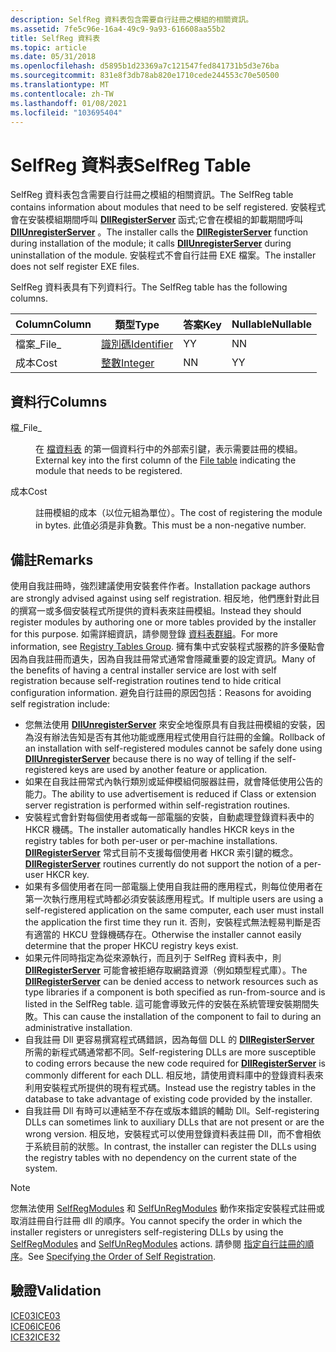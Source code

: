```yaml
---
description: SelfReg 資料表包含需要自行註冊之模組的相關資訊。
ms.assetid: 7fe5c96e-16a4-49c9-9a93-616608aa55b2
title: SelfReg 資料表
ms.topic: article
ms.date: 05/31/2018
ms.openlocfilehash: d5895b1d23369a7c121547fed841731b5d3e76ba
ms.sourcegitcommit: 831e8f3db78ab820e1710cede244553c70e50500
ms.translationtype: MT
ms.contentlocale: zh-TW
ms.lasthandoff: 01/08/2021
ms.locfileid: "103695404"
---
```

# <a name="selfreg-table"></a><span data-ttu-id="989a0-103">SelfReg 資料表</span><span class="sxs-lookup"><span data-stu-id="989a0-103">SelfReg Table</span></span>

<span data-ttu-id="989a0-104">SelfReg 資料表包含需要自行註冊之模組的相關資訊。</span><span class="sxs-lookup"><span data-stu-id="989a0-104">The SelfReg table contains information about modules that need to be self registered.</span></span> <span data-ttu-id="989a0-105">安裝程式會在安裝模組期間呼叫 [**DllRegisterServer**](/windows/win32/api/olectl/nf-olectl-dllregisterserver) 函式;它會在模組的卸載期間呼叫 [**DllUnregisterServer**](/windows/win32/api/olectl/nf-olectl-dllunregisterserver) 。</span><span class="sxs-lookup"><span data-stu-id="989a0-105">The installer calls the [**DllRegisterServer**](/windows/win32/api/olectl/nf-olectl-dllregisterserver) function during installation of the module; it calls [**DllUnregisterServer**](/windows/win32/api/olectl/nf-olectl-dllunregisterserver) during uninstallation of the module.</span></span> <span data-ttu-id="989a0-106">安裝程式不會自行註冊 EXE 檔案。</span><span class="sxs-lookup"><span data-stu-id="989a0-106">The installer does not self register EXE files.</span></span>

<span data-ttu-id="989a0-107">SelfReg 資料表具有下列資料行。</span><span class="sxs-lookup"><span data-stu-id="989a0-107">The SelfReg table has the following columns.</span></span>



| <span data-ttu-id="989a0-108">Column</span><span class="sxs-lookup"><span data-stu-id="989a0-108">Column</span></span> | <span data-ttu-id="989a0-109">類型</span><span class="sxs-lookup"><span data-stu-id="989a0-109">Type</span></span>                         | <span data-ttu-id="989a0-110">答案</span><span class="sxs-lookup"><span data-stu-id="989a0-110">Key</span></span> | <span data-ttu-id="989a0-111">Nullable</span><span class="sxs-lookup"><span data-stu-id="989a0-111">Nullable</span></span> |
|--------|------------------------------|-----|----------|
| <span data-ttu-id="989a0-112">檔案\_</span><span class="sxs-lookup"><span data-stu-id="989a0-112">File\_</span></span> | [<span data-ttu-id="989a0-113">識別碼</span><span class="sxs-lookup"><span data-stu-id="989a0-113">Identifier</span></span>](identifier.md) | <span data-ttu-id="989a0-114">Y</span><span class="sxs-lookup"><span data-stu-id="989a0-114">Y</span></span>   | <span data-ttu-id="989a0-115">N</span><span class="sxs-lookup"><span data-stu-id="989a0-115">N</span></span>        |
| <span data-ttu-id="989a0-116">成本</span><span class="sxs-lookup"><span data-stu-id="989a0-116">Cost</span></span>   | [<span data-ttu-id="989a0-117">整數</span><span class="sxs-lookup"><span data-stu-id="989a0-117">Integer</span></span>](integer.md)       | <span data-ttu-id="989a0-118">N</span><span class="sxs-lookup"><span data-stu-id="989a0-118">N</span></span>   | <span data-ttu-id="989a0-119">Y</span><span class="sxs-lookup"><span data-stu-id="989a0-119">Y</span></span>        |



 

## <a name="columns"></a><span data-ttu-id="989a0-120">資料行</span><span class="sxs-lookup"><span data-stu-id="989a0-120">Columns</span></span>

<dl> <dt>

<span data-ttu-id="989a0-121"><span id="File_"></span><span id="file_"></span><span id="FILE_"></span>檔\_</span><span class="sxs-lookup"><span data-stu-id="989a0-121"><span id="File_"></span><span id="file_"></span><span id="FILE_"></span>File\_</span></span>
</dt> <dd>

<span data-ttu-id="989a0-122">在 [檔資料表](file-table.md) 的第一個資料行中的外部索引鍵，表示需要註冊的模組。</span><span class="sxs-lookup"><span data-stu-id="989a0-122">External key into the first column of the [File table](file-table.md) indicating the module that needs to be registered.</span></span>

</dd> <dt>

<span data-ttu-id="989a0-123"><span id="Cost"></span><span id="cost"></span><span id="COST"></span>成本</span><span class="sxs-lookup"><span data-stu-id="989a0-123"><span id="Cost"></span><span id="cost"></span><span id="COST"></span>Cost</span></span>
</dt> <dd>

<span data-ttu-id="989a0-124">註冊模組的成本（以位元組為單位）。</span><span class="sxs-lookup"><span data-stu-id="989a0-124">The cost of registering the module in bytes.</span></span> <span data-ttu-id="989a0-125">此值必須是非負數。</span><span class="sxs-lookup"><span data-stu-id="989a0-125">This must be a non-negative number.</span></span>

</dd> </dl>

## <a name="remarks"></a><span data-ttu-id="989a0-126">備註</span><span class="sxs-lookup"><span data-stu-id="989a0-126">Remarks</span></span>

<span data-ttu-id="989a0-127">使用自我註冊時，強烈建議使用安裝套件作者。</span><span class="sxs-lookup"><span data-stu-id="989a0-127">Installation package authors are strongly advised against using self registration.</span></span> <span data-ttu-id="989a0-128">相反地，他們應針對此目的撰寫一或多個安裝程式所提供的資料表來註冊模組。</span><span class="sxs-lookup"><span data-stu-id="989a0-128">Instead they should register modules by authoring one or more tables provided by the installer for this purpose.</span></span> <span data-ttu-id="989a0-129">如需詳細資訊，請參閱登錄 [資料表群組](registry-tables-group.md)。</span><span class="sxs-lookup"><span data-stu-id="989a0-129">For more information, see [Registry Tables Group](registry-tables-group.md).</span></span> <span data-ttu-id="989a0-130">擁有集中式安裝程式服務的許多優點會因為自我註冊而遺失，因為自我註冊常式通常會隱藏重要的設定資訊。</span><span class="sxs-lookup"><span data-stu-id="989a0-130">Many of the benefits of having a central installer service are lost with self registration because self-registration routines tend to hide critical configuration information.</span></span> <span data-ttu-id="989a0-131">避免自行註冊的原因包括：</span><span class="sxs-lookup"><span data-stu-id="989a0-131">Reasons for avoiding self registration include:</span></span>

-   <span data-ttu-id="989a0-132">您無法使用 [**DllUnregisterServer**](/windows/win32/api/olectl/nf-olectl-dllunregisterserver) 來安全地復原具有自我註冊模組的安裝，因為沒有辦法告知是否有其他功能或應用程式使用自行註冊的金鑰。</span><span class="sxs-lookup"><span data-stu-id="989a0-132">Rollback of an installation with self-registered modules cannot be safely done using [**DllUnregisterServer**](/windows/win32/api/olectl/nf-olectl-dllunregisterserver) because there is no way of telling if the self-registered keys are used by another feature or application.</span></span>
-   <span data-ttu-id="989a0-133">如果在自我註冊常式內執行類別或延伸模組伺服器註冊，就會降低使用公告的能力。</span><span class="sxs-lookup"><span data-stu-id="989a0-133">The ability to use advertisement is reduced if Class or extension server registration is performed within self-registration routines.</span></span>
-   <span data-ttu-id="989a0-134">安裝程式會針對每個使用者或每一部電腦的安裝，自動處理登錄資料表中的 HKCR 機碼。</span><span class="sxs-lookup"><span data-stu-id="989a0-134">The installer automatically handles HKCR keys in the registry tables for both per-user or per-machine installations.</span></span> <span data-ttu-id="989a0-135">[**DllRegisterServer**](/windows/win32/api/olectl/nf-olectl-dllregisterserver) 常式目前不支援每個使用者 HKCR 索引鍵的概念。</span><span class="sxs-lookup"><span data-stu-id="989a0-135">[**DllRegisterServer**](/windows/win32/api/olectl/nf-olectl-dllregisterserver) routines currently do not support the notion of a per-user HKCR key.</span></span>
-   <span data-ttu-id="989a0-136">如果有多個使用者在同一部電腦上使用自我註冊的應用程式，則每位使用者在第一次執行應用程式時都必須安裝該應用程式。</span><span class="sxs-lookup"><span data-stu-id="989a0-136">If multiple users are using a self-registered application on the same computer, each user must install the application the first time they run it.</span></span> <span data-ttu-id="989a0-137">否則，安裝程式無法輕易判斷是否有適當的 HKCU 登錄機碼存在。</span><span class="sxs-lookup"><span data-stu-id="989a0-137">Otherwise the installer cannot easily determine that the proper HKCU registry keys exist.</span></span>
-   <span data-ttu-id="989a0-138">如果元件同時指定為從來源執行，而且列于 SelfReg 資料表中，則 [**DllRegisterServer**](/windows/win32/api/olectl/nf-olectl-dllregisterserver) 可能會被拒絕存取網路資源（例如類型程式庫）。</span><span class="sxs-lookup"><span data-stu-id="989a0-138">The [**DllRegisterServer**](/windows/win32/api/olectl/nf-olectl-dllregisterserver) can be denied access to network resources such as type libraries if a component is both specified as run-from-source and is listed in the SelfReg table.</span></span> <span data-ttu-id="989a0-139">這可能會導致元件的安裝在系統管理安裝期間失敗。</span><span class="sxs-lookup"><span data-stu-id="989a0-139">This can cause the installation of the component to fail to during an administrative installation.</span></span>
-   <span data-ttu-id="989a0-140">自我註冊 Dll 更容易撰寫程式碼錯誤，因為每個 DLL 的 [**DllRegisterServer**](/windows/win32/api/olectl/nf-olectl-dllregisterserver) 所需的新程式碼通常都不同。</span><span class="sxs-lookup"><span data-stu-id="989a0-140">Self-registering DLLs are more susceptible to coding errors because the new code required for [**DllRegisterServer**](/windows/win32/api/olectl/nf-olectl-dllregisterserver) is commonly different for each DLL.</span></span> <span data-ttu-id="989a0-141">相反地，請使用資料庫中的登錄資料表來利用安裝程式所提供的現有程式碼。</span><span class="sxs-lookup"><span data-stu-id="989a0-141">Instead use the registry tables in the database to take advantage of existing code provided by the installer.</span></span>
-   <span data-ttu-id="989a0-142">自我註冊 Dll 有時可以連結至不存在或版本錯誤的輔助 Dll。</span><span class="sxs-lookup"><span data-stu-id="989a0-142">Self-registering DLLs can sometimes link to auxiliary DLLs that are not present or are the wrong version.</span></span> <span data-ttu-id="989a0-143">相反地，安裝程式可以使用登錄資料表註冊 Dll，而不會相依于系統目前的狀態。</span><span class="sxs-lookup"><span data-stu-id="989a0-143">In contrast, the installer can register the DLLs using the registry tables with no dependency on the current state of the system.</span></span>

> [!Note]  
> <span data-ttu-id="989a0-144">您無法使用 [SelfRegModules](selfregmodules-action.md) 和 [SelfUnRegModules](selfunregmodules-action.md) 動作來指定安裝程式註冊或取消註冊自行註冊 dll 的順序。</span><span class="sxs-lookup"><span data-stu-id="989a0-144">You cannot specify the order in which the installer registers or unregisters self-registering DLLs by using the [SelfRegModules](selfregmodules-action.md) and [SelfUnRegModules](selfunregmodules-action.md) actions.</span></span> <span data-ttu-id="989a0-145">請參閱 [指定自行註冊的順序](specifying-the-order-of-self-registration.md)。</span><span class="sxs-lookup"><span data-stu-id="989a0-145">See [Specifying the Order of Self Registration](specifying-the-order-of-self-registration.md).</span></span>

 

## <a name="validation"></a><span data-ttu-id="989a0-146">驗證</span><span class="sxs-lookup"><span data-stu-id="989a0-146">Validation</span></span>

<dl>

[<span data-ttu-id="989a0-147">ICE03</span><span class="sxs-lookup"><span data-stu-id="989a0-147">ICE03</span></span>](ice03.md)  
[<span data-ttu-id="989a0-148">ICE06</span><span class="sxs-lookup"><span data-stu-id="989a0-148">ICE06</span></span>](ice06.md)  
[<span data-ttu-id="989a0-149">ICE32</span><span class="sxs-lookup"><span data-stu-id="989a0-149">ICE32</span></span>](ice32.md)  
</dl>

 

 
